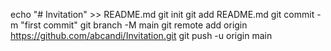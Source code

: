 echo "# Invitation" >> README.md
git init
git add README.md
git commit -m "first commit"
git branch -M main
git remote add origin https://github.com/abcandi/Invitation.git
git push -u origin main
